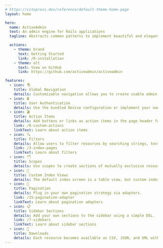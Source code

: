 ```yaml
---
# https://vitepress.dev/reference/default-theme-home-page
layout: home

hero:
  name: ActiveAdmin
  text: An admin engine for Rails applications
  tagline: Abstracts common patterns to implement beautiful and elegant interfaces with ease.

  actions:
    - theme: brand
      text: Getting Started
      link: /0-installation
    - theme: alt
      text: View on GitHub
      link: https://github.com/activeadmin/activeadmin

features:
  - icon: 🌎
    title: Global Navigation
    details: Customizable navigation allows you to create usable admin interfaces for your business.
  - icon: 🔒
    title: User Authentication
    details: Use the bundled Devise configuration or implement your own authorization using the provided hooks.
  - icon: 🎬
    title: Action Items
    details: Add buttons or links as action items in the page header for a resource.
    link: /8-custom-actions
    linkText: Learn about action items
  - icon: 🔍
    title: Filters
    details: Allow users to filter resources by searching strings, text fields, dates, and numeric values.
    link: /3-index-pages
    linkText: Learn about filters
  - icon: 🗂️
    title: Scopes
    details: Use scopes to create sections of mutually exclusive resources for quick navigation and reporting.
  - icon: 📑
    title: Custom Index Views
    details: The default index screen is a table view, but custom index views are supported.
  - icon: 🔢
    title: Pagination
    details: Plug in your own pagination strategy via adapters.
    link: /15-pagination-adapter
    linkText: Learn about pagination adapters
  - icon: 📋
    title: Sidebar Sections
    details: Add your own sections to the sidebar using a simple DSL.
    link: /7-sidebars
    linkText: Learn about sidebar sections
  - icon: 💾
    title: Downloads
    details: Each resource becomes available as CSV, JSON, and XML with customizable output.
---
```

